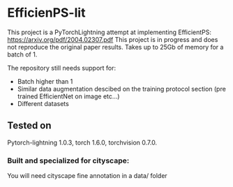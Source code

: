 # EfficienPS-lit

This project is a PyTorchLightning attempt at implementing EfficientPS: https://arxiv.org/pdf/2004.02307.pdf
This project is in progress and does not reproduce the original paper results.
Takes up to 25Gb of memory for a batch of 1. 

The repository still needs support for:
* Batch higher than 1
* Similar data augmentation descibed on the training protocol section (pre trained EfficientNet on image etc...)
* Different datasets

## Tested on
Pytorch-lightning 1.0.3, torch 1.6.0, torchvision 0.7.0.

### Built and specialized for cityscape:
You will need cityscape fine annotation in a data/ folder
